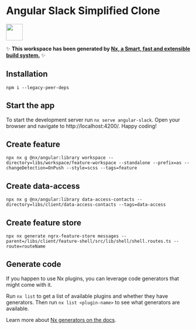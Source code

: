 # Angular Slack Simplified Clone

<a alt="Nx logo" href="https://nx.dev" target="_blank" rel="noreferrer"><img src="https://raw.githubusercontent.com/nrwl/nx/master/images/nx-logo.png" width="45"></a>

✨ **This workspace has been generated by [Nx, a Smart, fast and extensible build system.](https://nx.dev)** ✨

## Installation

`npm i --legacy-peer-deps`

## Start the app

To start the development server run `nx serve angular-slack`. Open your browser and navigate to http://localhost:4200/. Happy coding!

## Create feature

`npx nx g @nx/angular:library workspace --directory=libs/workspace/feature-workspace --standalone --prefix=as --changeDetection=OnPush --style=scss --tags=feature`

## Create data-access

`npx nx g @nx/angular:library data-access-contacts --directory=libs/client/data-access-contacts --tags=data-access`

## Create feature store

`npx nx generate ngrx-feature-store messages --parent=/libs/client/feature-shell/src/lib/shell/shell.routes.ts --route=routeName`

## Generate code

If you happen to use Nx plugins, you can leverage code generators that might come with it.

Run `nx list` to get a list of available plugins and whether they have generators. Then run `nx list <plugin-name>` to see what generators are available.

Learn more about [Nx generators on the docs](https://nx.dev/plugin-features/use-code-generators).
